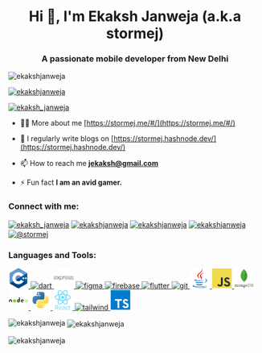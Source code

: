 <h1 align="center">Hi 👋, I'm Ekaksh Janweja (a.k.a stormej)</h1>
<h3 align="center">A passionate mobile developer from New Delhi</h3>

<p align="left"> <img src="https://komarev.com/ghpvc/?username=ekakshjanweja&label=Profile%20views&color=0e75b6&style=flat" alt="ekakshjanweja" /> </p>

<p align="left"> <a href="https://github.com/ryo-ma/github-profile-trophy"><img src="https://github-profile-trophy.vercel.app/?username=ekakshjanweja" alt="ekakshjanweja" /></a> </p>

<p align="left"> <a href="https://twitter.com/ekaksh_janweja" target="blank"><img src="https://img.shields.io/twitter/follow/ekaksh_janweja?logo=twitter&style=for-the-badge" alt="ekaksh_janweja" /></a> </p>

- 👨‍💻 More about me [https://stormej.me/#/](https://stormej.me/#/)

- 📝 I regularly write blogs on [https://stormej.hashnode.dev/](https://stormej.hashnode.dev/)

- 📫 How to reach me **jekaksh@gmail.com**

- ⚡ Fun fact **I am an avid gamer.**

<h3 align="left">Connect with me:</h3>
<p align="left">
<a href="https://twitter.com/ekaksh_janweja" target="blank"><img align="center" src="https://raw.githubusercontent.com/rahuldkjain/github-profile-readme-generator/master/src/images/icons/Social/twitter.svg" alt="ekaksh_janweja" height="30" width="40" /></a>
<a href="https://linkedin.com/in/ekakshjanweja" target="blank"><img align="center" src="https://raw.githubusercontent.com/rahuldkjain/github-profile-readme-generator/master/src/images/icons/Social/linked-in-alt.svg" alt="ekakshjanweja" height="30" width="40" /></a>
<a href="https://instagram.com/ekakshjanweja" target="blank"><img align="center" src="https://raw.githubusercontent.com/rahuldkjain/github-profile-readme-generator/master/src/images/icons/Social/instagram.svg" alt="ekakshjanweja" height="30" width="40" /></a>
<a href="https://www.behance.net/ekakshjanweja" target="blank"><img align="center" src="https://raw.githubusercontent.com/rahuldkjain/github-profile-readme-generator/master/src/images/icons/Social/behance.svg" alt="ekakshjanweja" height="30" width="40" /></a>
<a href="https://hashnode.com/@stormej" target="blank"><img align="center" src="https://raw.githubusercontent.com/rahuldkjain/github-profile-readme-generator/master/src/images/icons/Social/hashnode.svg" alt="@stormej" height="30" width="40" /></a>
</p>

<h3 align="left">Languages and Tools:</h3>
<p align="left"> <a href="https://www.w3schools.com/cpp/" target="_blank" rel="noreferrer"> <img src="https://raw.githubusercontent.com/devicons/devicon/master/icons/cplusplus/cplusplus-original.svg" alt="cplusplus" width="40" height="40"/> </a> <a href="https://dart.dev" target="_blank" rel="noreferrer"> <img src="https://www.vectorlogo.zone/logos/dartlang/dartlang-icon.svg" alt="dart" width="40" height="40"/> </a> <a href="https://expressjs.com" target="_blank" rel="noreferrer"> <img src="https://raw.githubusercontent.com/devicons/devicon/master/icons/express/express-original-wordmark.svg" alt="express" width="40" height="40"/> </a> <a href="https://www.figma.com/" target="_blank" rel="noreferrer"> <img src="https://www.vectorlogo.zone/logos/figma/figma-icon.svg" alt="figma" width="40" height="40"/> </a> <a href="https://firebase.google.com/" target="_blank" rel="noreferrer"> <img src="https://www.vectorlogo.zone/logos/firebase/firebase-icon.svg" alt="firebase" width="40" height="40"/> </a> <a href="https://flutter.dev" target="_blank" rel="noreferrer"> <img src="https://www.vectorlogo.zone/logos/flutterio/flutterio-icon.svg" alt="flutter" width="40" height="40"/> </a> <a href="https://git-scm.com/" target="_blank" rel="noreferrer"> <img src="https://www.vectorlogo.zone/logos/git-scm/git-scm-icon.svg" alt="git" width="40" height="40"/> </a> <a href="https://www.java.com" target="_blank" rel="noreferrer"> <img src="https://raw.githubusercontent.com/devicons/devicon/master/icons/java/java-original.svg" alt="java" width="40" height="40"/> </a> <a href="https://developer.mozilla.org/en-US/docs/Web/JavaScript" target="_blank" rel="noreferrer"> <img src="https://raw.githubusercontent.com/devicons/devicon/master/icons/javascript/javascript-original.svg" alt="javascript" width="40" height="40"/> </a> <a href="https://www.mongodb.com/" target="_blank" rel="noreferrer"> <img src="https://raw.githubusercontent.com/devicons/devicon/master/icons/mongodb/mongodb-original-wordmark.svg" alt="mongodb" width="40" height="40"/> </a> <a href="https://nodejs.org" target="_blank" rel="noreferrer"> <img src="https://raw.githubusercontent.com/devicons/devicon/master/icons/nodejs/nodejs-original-wordmark.svg" alt="nodejs" width="40" height="40"/> </a> <a href="https://www.python.org" target="_blank" rel="noreferrer"> <img src="https://raw.githubusercontent.com/devicons/devicon/master/icons/python/python-original.svg" alt="python" width="40" height="40"/> </a> <a href="https://reactjs.org/" target="_blank" rel="noreferrer"> <img src="https://raw.githubusercontent.com/devicons/devicon/master/icons/react/react-original-wordmark.svg" alt="react" width="40" height="40"/> </a> <a href="https://tailwindcss.com/" target="_blank" rel="noreferrer"> <img src="https://www.vectorlogo.zone/logos/tailwindcss/tailwindcss-icon.svg" alt="tailwind" width="40" height="40"/> </a> <a href="https://www.typescriptlang.org/" target="_blank" rel="noreferrer"> <img src="https://raw.githubusercontent.com/devicons/devicon/master/icons/typescript/typescript-original.svg" alt="typescript" width="40" height="40"/> </a> </p>

<p><img align="left" src="https://github-readme-stats.vercel.app/api/top-langs?username=ekakshjanweja&show_icons=true&locale=en&layout=compact" alt="ekakshjanweja" /></p>

<p>&nbsp;<img align="center" src="https://github-readme-stats.vercel.app/api?username=ekakshjanweja&show_icons=true&locale=en" alt="ekakshjanweja" /></p>

<p><img align="center" src="https://github-readme-streak-stats.herokuapp.com/?user=ekakshjanweja&" alt="ekakshjanweja" /></p>
